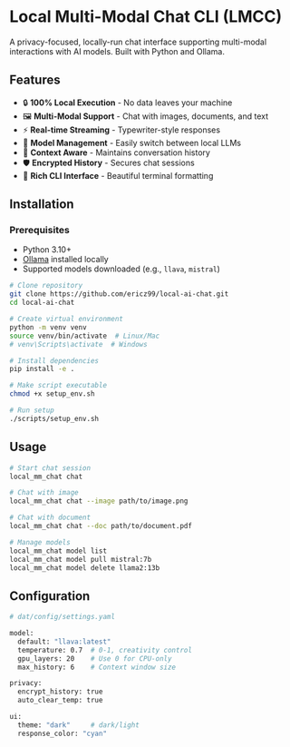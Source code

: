 # Local Multi-Modal Chat CLI (LMCC)

A privacy-focused, locally-run chat interface supporting multi-modal interactions with AI models. Built with Python and Ollama.

## Features

- 🔒 **100% Local Execution** - No data leaves your machine
- 🖼️ **Multi-Modal Support** - Chat with images, documents, and text
- ⚡ **Real-time Streaming** - Typewriter-style responses
- 🧠 **Model Management** - Easily switch between local LLMs
- 🔄 **Context Aware** - Maintains conversation history
- 🛡️ **Encrypted History** - Secures chat sessions
- 🎨 **Rich CLI Interface** - Beautiful terminal formatting

## Installation

### Prerequisites

- Python 3.10+
- [Ollama](https://ollama.ai/) installed locally
- Supported models downloaded (e.g., `llava`, `mistral`)

```bash
# Clone repository
git clone https://github.com/ericz99/local-ai-chat.git
cd local-ai-chat

# Create virtual environment
python -m venv venv
source venv/bin/activate  # Linux/Mac
# venv\Scripts\activate  # Windows

# Install dependencies
pip install -e .

# Make script executable
chmod +x setup_env.sh

# Run setup
./scripts/setup_env.sh
```

## Usage

```bash
# Start chat session
local_mm_chat chat

# Chat with image
local_mm_chat chat --image path/to/image.png

# Chat with document
local_mm_chat chat --doc path/to/document.pdf

# Manage models
local_mm_chat model list
local_mm_chat model pull mistral:7b
local_mm_chat model delete llama2:13b
```

## Configuration

```bash
# dat/config/settings.yaml

model:
  default: "llava:latest"
  temperature: 0.7  # 0-1, creativity control
  gpu_layers: 20    # Use 0 for CPU-only
  max_history: 6    # Context window size

privacy:
  encrypt_history: true
  auto_clear_temp: true

ui:
  theme: "dark"     # dark/light
  response_color: "cyan"
```
